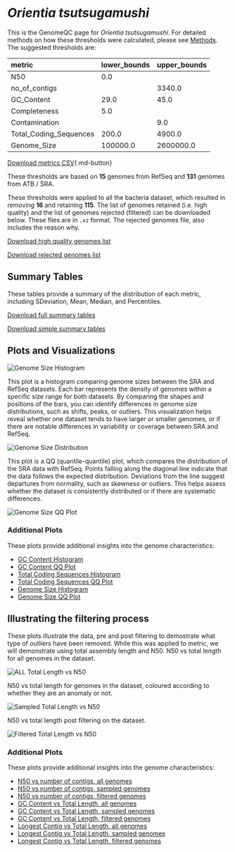 # *Orientia tsutsugamushi*

This is the GenomeQC page for *Orientia tsutsugamushi*. For detailed methods on how these thresholds were calculated, please see [Methods](../../methods.md).
The suggested thresholds are: 

| metric                 | lower_bounds   | upper_bounds   |
|:-----------------------|:---------------|:---------------|
| N50                    | 0.0            |                |
| no_of_contigs          |                | 3340.0         |
| GC_Content             | 29.0           | 45.0           |
| Completeness           | 5.0            |                |
| Contamination          |                | 9.0            |
| Total_Coding_Sequences | 200.0          | 4900.0         |
| Genome_Size            | 100000.0       | 2600000.0      |

[Download metrics CSV](Orientia_tsutsugamushi_metrics.csv){.md-button}


These thresholds are based on **15** genomes from RefSeq and **131** genomes from ATB / SRA.

These thresholds were applied to all the bacteria dataset, which resulted in removing **16** and retaining **115**.
The list of genomes retained (i.e. high quality) and the list of genomes rejected (filtered) can be downloaded below. These files are in `.xz` format. The rejected genomes file, also includes the reason why.

[Download high quality genomes list](Orientia_tsutsugamushi_high_quality_genomes.csv.xz)


[Download rejected genomes list](Orientia_tsutsugamushi_filtered_out_genomes.csv.xz)



## Summary Tables
These tables provide a summary of the distribution of each metric, including SDeviation, Mean, Median, and Percentiles.

[Download full summary tables](summary.csv)

[Download simple summary tables](selected_summary.csv)

## Plots and Visualizations

![Genome Size Histogram](Genome_Size_refseq_histogram_kde.png)

This plot is a histogram comparing genome sizes between the SRA and RefSeq datasets. Each bar represents the density of genomes within a specific size range for both datasets. By comparing the shapes and positions of the bars, you can identify differences in genome size distributions, such as shifts, peaks, or outliers. This visualization helps reveal whether one dataset tends to have larger or smaller genomes, or if there are notable differences in variability or coverage between SRA and RefSeq.

![Genome Size Distribution](Genome_Size_refseq_histogram_kde.png)

This plot is a QQ (quantile-quantile) plot, which compares the distribution of the SRA data with RefSeq. Points falling along the diagonal line indicate that the data follows the expected distribution. Deviations from the line suggest departures from normality, such as skewness or outliers. This helps assess whether the dataset is consistently distributed or if there are systematic differences.

![Genome Size QQ Plot](Genome_Size_refseq_qqplot.png)

### Additional Plots

These plots provide additional insights into the genome characteristics:

- [GC Content Histogram](GC_Content_refseq_histogram_kde.png)
- [GC Content QQ Plot](GC_Content_refseq_qqplot.png)
- [Total Coding Sequences Histogram](Total_Coding_Sequences_refseq_histogram_kde.png)
- [Total Coding Sequences QQ Plot](Total_Coding_Sequences_refseq_qqplot.png)
- [Genome Size Histogram](Genome_Size_refseq_histogram_kde.png)
- [Genome Size QQ Plot](Genome_Size_refseq_qqplot.png)
## Illustrating the filtering process
These plots illustrate the data, pre and post filtering to demostrate what type of outliers have been removed. While this was applied to metric, we will demonstrate using total assembly length and N50.
N50 vs total length for all genomes in the dataset.

![ALL Total Length vs N50](Orientia_tsutsugamushi_all_total_length_N50.png)

N50 vs total length for genomes in the dataset, coloured according to whether they are an anomaly or not.

![Sampled Total Length vs N50](Orientia_tsutsugamushi_sample_total_length_N50.png)

N50 vs total length post filtering on the dataset.

![Filtered Total Length vs N50](Orientia_tsutsugamushi_filt_total_length_N50.png)

### Additional Plots

These plots provide additional insights into the genome characteristics:

- [N50 vs number of contigs, all genomes](Orientia_tsutsugamushi_all_N50_number.png)
- [N50 vs number of contigs, sampled genomes](Orientia_tsutsugamushi_sample_N50_number.png)
- [N50 vs number of contigs, filtered genomes](Orientia_tsutsugamushi_filt_N50_number.png)
- [GC Content vs Total Length, all genomes](Orientia_tsutsugamushi_all_total_length_GC_Content.png)
- [GC Content vs Total Length, sampled genomes](Orientia_tsutsugamushi_sample_total_length_GC_Content.png)
- [GC Content vs Total Length, filtered genomes](Orientia_tsutsugamushi_filt_total_length_GC_Content.png)
- [Longest Contig vs Total Length, all genomes](Orientia_tsutsugamushi_all_total_length_longest.png)
- [Longest Contig vs Total Length, sampled genomes](Orientia_tsutsugamushi_sample_total_length_longest.png)
- [Longest Contig vs Total Length, filtered genomes](Orientia_tsutsugamushi_filt_total_length_longest.png)
